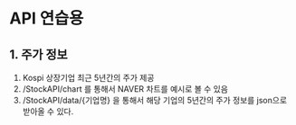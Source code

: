 # API 연습용


## 1. 주가 정보
1. Kospi 상장기업 최근 5년간의 주가 제공
2. /StockAPI/chart 를 통해서 NAVER 차트를 예시로 볼 수 있음
3. /StockAPI/data/{기업명} 을 통해서 해당 기업의 5년간의 주가 정보를 json으로 받아올 수 있다.
